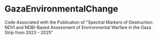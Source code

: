 # GazaEnvironmentalChange
Code Associated with the Publication of "Spectral Markers of Destruction: NDVI and NDBI-Based Assessment of Environmental Warfare in the Gaza Strip from 2023 - 2025"
